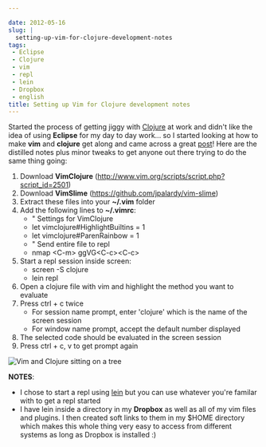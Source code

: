 ```yaml
---

date: 2012-05-16
slug: |
  setting-up-vim-for-clojure-development-notes
tags:
 - Eclipse
 - Clojure
 - vim
 - repl
 - lein
 - Dropbox
 - english
title: Setting up Vim for Clojure development notes
---
```


Started the process of getting jiggy with [Clojure](http://clojure.org/)
at work and didn't like the idea of using **Eclipse** for my day to day
work... so I started looking at how to make **vim** and **clojure** get
along and came across a great [post](http://writequit.org/blog/?p=386)!
Here are the distilled notes plus minor tweaks to get anyone out there
trying to do the same thing going:

1.  Download **VimClojure**
    (<http://www.vim.org/scripts/script.php?script_id=2501>)
2.  Download **VimSlime** (<https://github.com/jpalardy/vim-slime>)
3.  Extract these files into your **\~/.vim** folder
4.  Add the following lines to **\~/.vimrc**:
    -   \" Settings for VimClojure
    -   let vimclojure\#HighlightBuiltins = 1
    -   let vimclojure\#ParenRainbow = 1
    -   \" Send entire file to repl
    -   nmap \<C-m\> ggVG\<C-c\>\<C-c\>
5.  Start a repl session inside screen:
    -   screen -S clojure
    -   lein repl
6.  Open a clojure file with vim and highlight the method you want to
    evaluate
7.  Press ctrl + c twice
    -   For session name prompt, enter 'clojure' which is the name of
        the screen session
    -   For window name prompt, accept the default number displayed
8.  The selected code should be evaluated in the screen session
9.  Press ctrl + c, v to get prompt again

![Vim and Clojure sitting on a
tree](http://dl.dropbox.com/u/102224/vim_clojure.png)

**NOTES**:

-   I chose to start a repl using
    [lein](https://github.com/technomancy/leiningen) but you can use
    whatever you're familar with to get a repl started
-   I have lein inside a directory in my **Dropbox** as well as all of
    my vim files and plugins. I then created soft links to them in my
    \$HOME directory which makes this whole thing very easy to access
    from different systems as long as Dropbox is installed :)
